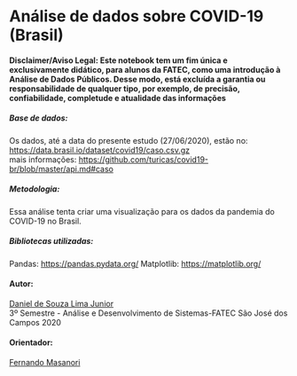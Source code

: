# Análise de dados sobre COVID-19 (Brasil)

#### Disclaimer/Aviso Legal: Este notebook tem um fim única e exclusivamente didático, para alunos da FATEC, como uma introdução à Análise de Dados Públicos. Desse modo, está excluída a garantia ou responsabilidade de qualquer tipo, por exemplo, de precisão, confiabilidade, completude e atualidade das informações

##### Base de dados:
Os dados, até a data do presente estudo (27/06/2020), estão no: https://data.brasil.io/dataset/covid19/caso.csv.gz  
mais informações: https://github.com/turicas/covid19-br/blob/master/api.md#caso
                                                   


##### Metodologia:
Essa análise tenta criar uma visualização para os dados da pandemia do COVID-19 no Brasil.

##### Bibliotecas utilizadas:
Pandas: https://pandas.pydata.org/
Matplotlib: https://matplotlib.org/

#### Autor: 
<a href="https://github.com/OHomemParede">Daniel de Souza Lima Junior</a>  
3º Semestre - Análise e Desenvolvimento de Sistemas-FATEC São José dos Campos 2020

#### Orientador:
<a href="https://github.com/fmasanori">Fernando Masanori</a>




